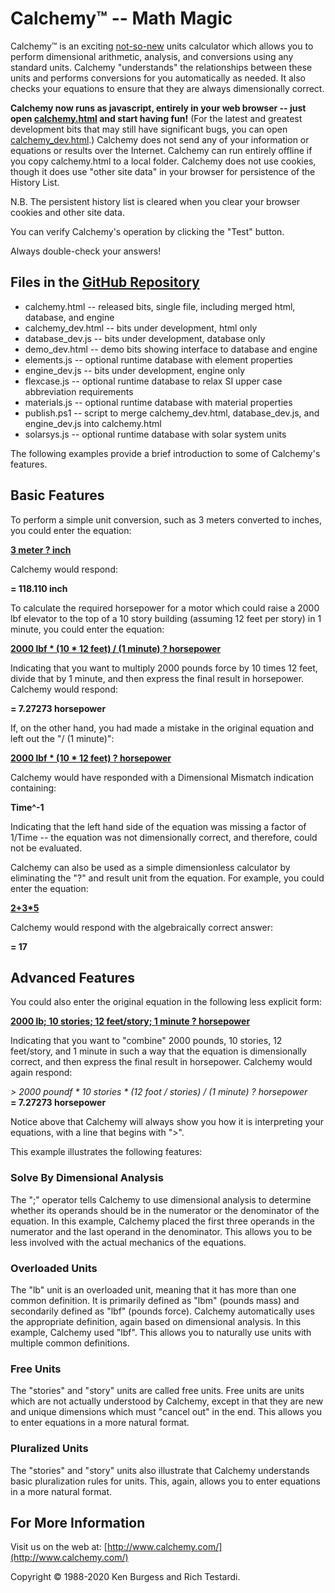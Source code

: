 Calchemy™ -- Math Magic
=======================

Calchemy™ is an exciting [not-so-new](https://github.com/rtestardi/calchemy/wiki/The-History-of-Calchemy%E2%84%A2%2C-1988-to-Present)
units calculator which allows you to perform dimensional arithmetic, analysis, and conversions using any standard units.
Calchemy "understands" the relationships between these units and performs conversions for you automatically as needed.
It also checks your equations to ensure that they are always dimensionally correct.

**Calchemy now runs as javascript, entirely in your web browser -- just open [calchemy.html](https://rtestardi.github.io/calchemy/calchemy.html) and start having fun!**
(For the latest and greatest development bits that may still have significant bugs, you can open [calchemy_dev.html](https://rtestardi.github.io/calchemy/calchemy_dev.html).)
Calchemy does not send any of your information or equations or results over the Internet.
Calchemy can run entirely offline if you copy calchemy.html to a local folder.
Calchemy does not use cookies, though it does use "other site data" in your browser for persistence of the History List.

N.B. The persistent history list is cleared when you clear your browser cookies and other site data.

You can verify Calchemy's operation by clicking the "Test" button.

Always double-check your answers!

## Files in the [GitHub Repository](https://github.com/rtestardi/calchemy)

* calchemy.html -- released bits, single file, including merged html, database, and engine
* calchemy_dev.html -- bits under development, html only
* database_dev.js -- bits under development, database only
* demo_dev.html -- demo bits showing interface to database and engine
* elements.js -- optional runtime database with element properties
* engine_dev.js -- bits under development, engine only
* flexcase.js -- optional runtime database to relax SI upper case abbreviation requirements
* materials.js -- optional runtime database with material properties
* publish.ps1 -- script to merge calchemy_dev.html, database_dev.js, and engine_dev.js into calchemy.html
* solarsys.js -- optional runtime database with solar system units

The following examples provide a brief introduction to some of Calchemy's features.

## Basic Features

To perform a simple unit conversion, such as 3 meters converted to inches, you could enter the equation:

[**3 meter ? inch**](https://rtestardi.github.io/calchemy/calchemy.html?3%20meter%20%3F%20inch)

Calchemy would respond:

**= 118.110 inch**

To calculate the required horsepower for a motor which could raise a 2000 lbf elevator to the top of a 10 story building (assuming 12 feet per story) in 1 minute,
you could enter the equation:

[**2000 lbf * (10 * 12 feet) / (1 minute) ? horsepower**](https://rtestardi.github.io/calchemy/calchemy.html?2000%20lbf%20*%20%2810%20*%2012%20feet%29%20/%20%281%20minute%29%20%3F%20horsepower)

Indicating that you want to multiply 2000 pounds force by 10 times 12 feet, divide that by 1 minute, and then express the final result in horsepower.
Calchemy would respond:

**= 7.27273 horsepower**

If, on the other hand, you had made a mistake in the original equation and left out the "/ (1 minute)":

[**2000 lbf * (10 * 12 feet) ? horsepower**](https://rtestardi.github.io/calchemy/calchemy.html?2000%20lbf%20*%20%2810%20*%2012%20feet%29%20%3F%20horsepower)

Calchemy would have responded with a Dimensional Mismatch indication containing:

**Time^-1**

Indicating that the left hand side of the equation was missing a factor of 1/Time -- the equation was not dimensionally correct, and therefore, could not be evaluated.

Calchemy can also be used as a simple dimensionless calculator by eliminating the "?" and result unit from the equation. For example, you could enter the equation:

[**2+3*5**](https://rtestardi.github.io/calchemy/calchemy.html?2+3*5)

Calchemy would respond with the algebraically correct answer:

**= 17**

## Advanced Features

You could also enter the original equation in the following less explicit form:

[**2000 lb; 10 stories; 12 feet/story; 1 minute ? horsepower**](https://rtestardi.github.io/calchemy/calchemy.html?2000%20lb%3B%2010%20stories%3B%2012%20feet/story%3B%201%20minute%20%3F%20horsepower)

Indicating that you want to "combine" 2000 pounds, 10 stories, 12 feet/story, and 1 minute in such a way that the equation is dimensionally correct,
and then express the final result in horsepower. Calchemy would again respond:

*&gt; 2000 poundf * 10 stories * (12 foot / stories) / (1 minute) ? horsepower*
<br>**= 7.27273 horsepower**

Notice above that Calchemy will always show you how it is interpreting your equations, with a line that begins with "&gt;".

This example illustrates the following features:

### Solve By Dimensional Analysis
The ";" operator tells Calchemy to use dimensional analysis to determine whether its operands should be in the numerator or the denominator of the equation.
In this example, Calchemy placed the first three operands in the numerator and the last operand in the denominator.
This allows you to be less involved with the actual mechanics of the equations.

### Overloaded Units
The "lb" unit is an overloaded unit, meaning that it has more than one common definition.
It is primarily defined as "lbm" (pounds mass) and secondarily defined as "lbf" (pounds force).
Calchemy automatically uses the appropriate definition, again based on dimensional analysis.
In this example, Calchemy used "lbf". This allows you to naturally use units with multiple common definitions.

### Free Units
The "stories" and "story" units are called free units.
Free units are units which are not actually understood by Calchemy, except in that they are new and unique dimensions which must "cancel out" in the end.
This allows you to enter equations in a more natural format.

### Pluralized Units
The "stories" and "story" units also illustrate that Calchemy understands basic pluralization rules for units. This, again, allows you to enter equations in a more natural format.

## For More Information

Visit us on the web at: [http://www.calchemy.com/](http://www.calchemy.com/)

Copyright © 1988-2020 Ken Burgess and Rich Testardi.
